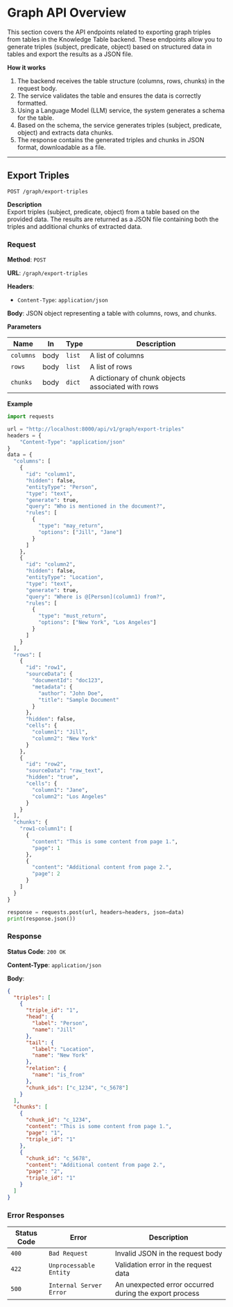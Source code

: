 # Graph API Overview

This section covers the API endpoints related to exporting graph triples from tables in the Knowledge Table backend. These endpoints allow you to generate triples (subject, predicate, object) based on structured data in tables and export the results as a JSON file.

**How it works**

1. The backend receives the table structure (columns, rows, chunks) in the request body.
2. The service validates the table and ensures the data is correctly formatted.
3. Using a Language Model (LLM) service, the system generates a schema for the table.
4. Based on the schema, the service generates triples (subject, predicate, object) and extracts data chunks.
5. The response contains the generated triples and chunks in JSON format, downloadable as a file.

---

## **Export Triples**

`POST /graph/export-triples`

**Description**  
Export triples (subject, predicate, object) from a table based on the provided data. The results are returned as a JSON file containing both the triples and additional chunks of extracted data.

### Request

**Method**: `POST`

**URL**: `/graph/export-triples`

**Headers**:

- `Content-Type`: `application/json`

**Body**: JSON object representing a table with columns, rows, and chunks.

**Parameters**

| Name      | In   | Type   | Description                                        |
| --------- | ---- | ------ | -------------------------------------------------- |
| `columns` | body | `list` | A list of columns                                  |
| `rows`    | body | `list` | A list of rows                                     |
| `chunks`  | body | `dict` | A dictionary of chunk objects associated with rows |

**Example**

```python
import requests

url = "http://localhost:8000/api/v1/graph/export-triples"
headers = {
    "Content-Type": "application/json"
}
data = {
  "columns": [
    {
      "id": "column1",
      "hidden": false,
      "entityType": "Person",
      "type": "text",
      "generate": true,
      "query": "Who is mentioned in the document?",
      "rules": [
        {
          "type": "may_return",
          "options": ["Jill", "Jane"]
        }
      ]
    },
    {
      "id": "column2",
      "hidden": false,
      "entityType": "Location",
      "type": "text",
      "generate": true,
      "query": "Where is @[Person](column1) from?",
      "rules": [
        {
          "type": "must_return",
          "options": ["New York", "Los Angeles"]
        }
      ]
    }
  ],
  "rows": [
    {
      "id": "row1",
      "sourceData": {
        "documentId": "doc123",
        "metadata": {
          "author": "John Doe",
          "title": "Sample Document"
        }
      },
      "hidden": false,
      "cells": {
        "column1": "Jill",
        "column2": "New York"
      }
    },
    {
      "id": "row2",
      "sourceData": "raw_text",
      "hidden": "true",
      "cells": {
        "column1": "Jane",
        "column2": "Los Angeles"
      }
    }
  ],
  "chunks": {
    "row1-column1": [
      {
        "content": "This is some content from page 1.",
        "page": 1
      },
      {
        "content": "Additional content from page 2.",
        "page": 2
      }
    ]
  }
}

response = requests.post(url, headers=headers, json=data)
print(response.json())
```

### Response

**Status Code**: `200 OK`

**Content-Type**: `application/json`

**Body**:

```json
{
  "triples": [
    {
      "triple_id": "1",
      "head": {
        "label": "Person",
        "name": "Jill"
      },
      "tail": {
        "label": "Location",
        "name": "New York"
      },
      "relation": {
        "name": "is_from"
      },
      "chunk_ids": ["c_1234", "c_5678"]
    }
  ],
  "chunks": [
    {
      "chunk_id": "c_1234",
      "content": "This is some content from page 1.",
      "page": "1",
      "triple_id": "1"
    },
    {
      "chunk_id": "c_5678",
      "content": "Additional content from page 2.",
      "page": "2",
      "triple_id": "1"
    }
  ]
}
```

### Error Responses

| Status Code | Error                   | Description                                            |
| ----------- | ----------------------- | ------------------------------------------------------ |
| `400`       | `Bad Request`           | Invalid JSON in the request body                       |
| `422`       | `Unprocessable Entity`  | Validation error in the request data                   |
| `500`       | `Internal Server Error` | An unexpected error occurred during the export process |
